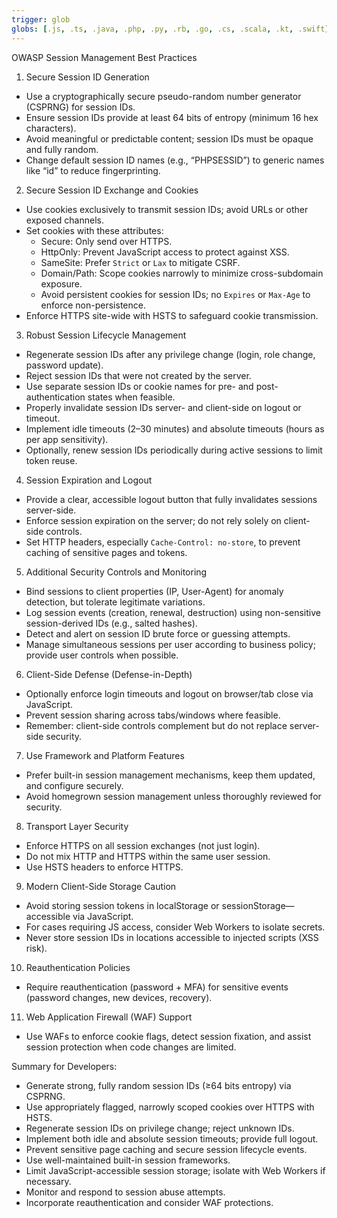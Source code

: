 ```yaml
---
trigger: glob
globs: [.js, .ts, .java, .php, .py, .rb, .go, .cs, .scala, .kt, .swift]
---
```


OWASP Session Management Best Practices

1. Secure Session ID Generation
- Use a cryptographically secure pseudo-random number generator (CSPRNG) for session IDs.
- Ensure session IDs provide at least 64 bits of entropy (minimum 16 hex characters).
- Avoid meaningful or predictable content; session IDs must be opaque and fully random.
- Change default session ID names (e.g., “PHPSESSID”) to generic names like “id” to reduce fingerprinting.

2. Secure Session ID Exchange and Cookies
- Use cookies exclusively to transmit session IDs; avoid URLs or other exposed channels.
- Set cookies with these attributes:
  - Secure: Only send over HTTPS.
  - HttpOnly: Prevent JavaScript access to protect against XSS.
  - SameSite: Prefer `Strict` or `Lax` to mitigate CSRF.
  - Domain/Path: Scope cookies narrowly to minimize cross-subdomain exposure.
  - Avoid persistent cookies for session IDs; no `Expires` or `Max-Age` to enforce non-persistence.
- Enforce HTTPS site-wide with HSTS to safeguard cookie transmission.

3. Robust Session Lifecycle Management
- Regenerate session IDs after any privilege change (login, role change, password update).
- Reject session IDs that were not created by the server.
- Use separate session IDs or cookie names for pre- and post-authentication states when feasible.
- Properly invalidate session IDs server- and client-side on logout or timeout.
- Implement idle timeouts (2–30 minutes) and absolute timeouts (hours as per app sensitivity).
- Optionally, renew session IDs periodically during active sessions to limit token reuse.

4. Session Expiration and Logout
- Provide a clear, accessible logout button that fully invalidates sessions server-side.
- Enforce session expiration on the server; do not rely solely on client-side controls.
- Set HTTP headers, especially `Cache-Control: no-store`, to prevent caching of sensitive pages and tokens.

5. Additional Security Controls and Monitoring
- Bind sessions to client properties (IP, User-Agent) for anomaly detection, but tolerate legitimate variations.
- Log session events (creation, renewal, destruction) using non-sensitive session-derived IDs (e.g., salted hashes).
- Detect and alert on session ID brute force or guessing attempts.
- Manage simultaneous sessions per user according to business policy; provide user controls when possible.

6. Client-Side Defense (Defense-in-Depth)
- Optionally enforce login timeouts and logout on browser/tab close via JavaScript.
- Prevent session sharing across tabs/windows where feasible.
- Remember: client-side controls complement but do not replace server-side security.

7. Use Framework and Platform Features
- Prefer built-in session management mechanisms, keep them updated, and configure securely.
- Avoid homegrown session management unless thoroughly reviewed for security.

8. Transport Layer Security
- Enforce HTTPS on all session exchanges (not just login).
- Do not mix HTTP and HTTPS within the same user session.
- Use HSTS headers to enforce HTTPS.

9. Modern Client-Side Storage Caution
- Avoid storing session tokens in localStorage or sessionStorage—accessible via JavaScript.
- For cases requiring JS access, consider Web Workers to isolate secrets.
- Never store session IDs in locations accessible to injected scripts (XSS risk).

10. Reauthentication Policies
- Require reauthentication (password + MFA) for sensitive events (password changes, new devices, recovery).

11. Web Application Firewall (WAF) Support
- Use WAFs to enforce cookie flags, detect session fixation, and assist session protection when code changes are limited.

Summary for Developers:
- Generate strong, fully random session IDs (≥64 bits entropy) via CSPRNG.
- Use appropriately flagged, narrowly scoped cookies over HTTPS with HSTS.
- Regenerate session IDs on privilege change; reject unknown IDs.
- Implement both idle and absolute session timeouts; provide full logout.
- Prevent sensitive page caching and secure session lifecycle events.
- Use well-maintained built-in session frameworks.
- Limit JavaScript-accessible session storage; isolate with Web Workers if necessary.
- Monitor and respond to session abuse attempts.
- Incorporate reauthentication and consider WAF protections.
